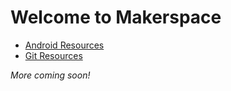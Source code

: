 # Welcome to Makerspace

* [Android Resources](/android/)
* [Git Resources](/git/)

*More coming soon!*